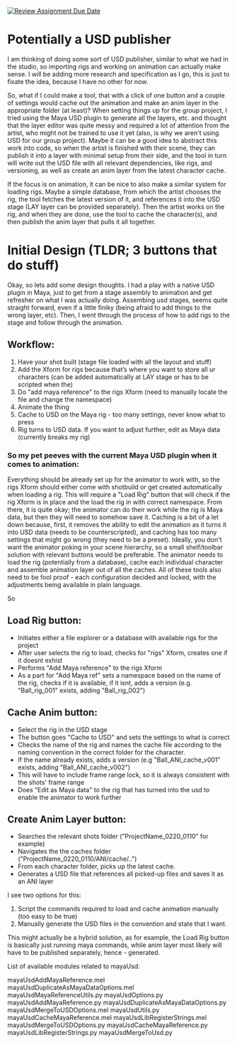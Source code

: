 [![Review Assignment Due Date](https://classroom.github.com/assets/deadline-readme-button-22041afd0340ce965d47ae6ef1cefeee28c7c493a6346c4f15d667ab976d596c.svg)](https://classroom.github.com/a/Tn7g_Mhz)

# Potentially a USD publisher
I am thinking of doing some sort of USD publisher, similar to what we had in the studio, so importing rigs and working on animation can actually make sense. I will be adding more research and specification as I go, this is just to fixate the idea, because I have no other for now. 

So, what if I could make a tool, that with a click of one button and a couple of settings would cache out the animation and make an anim layer in the appropriate folder (at least)? 
When setting things up for the group project, I tried using the Maya USD plugin to generate all the layers, etc. and thought that the layer editor was quite messy and required a lot of attention from the artist, who might not be trained to use it yet (also, is why we aren't using USD for our group project).
Maybe it can be a good idea to abstract this work into code, so when the artist is finished with their scene, they can publish it into a layer with minimal setup from their side, and the tool in turn will write out the USD file with all relevant dependencies, like rigs, and versioning, as well as create an anim layer from the latest character cache.

If the focus is on animation, it can be nice to also make a similar system for loading rigs. Maybe a simple database, from which the artist chooses the rig, the tool fetches the latest version of it, and references it into the USD stage (LAY layer can be provided separately). Then the artist works on the rig, and when they are done, use the tool to cache the character(s), and then publish the anim layer that pulls it all together. 

# Initial Design (TLDR; 3 buttons that do stuff)

Okay, so lets add some design thoughts. I had a play with a native USD plugin in Maya, just to get from a stage assembly to animation and get refresher on what I was actually doing. 
Assembing usd stages, seems quite straight forward, even if a little finiky (being afraid to add things to the wrong layer, etc). 
Then, I went through the process of how to add rigs to the stage and follow through the animation.

## Workflow:
1.	Have your shot built (stage file loaded with all the layout and stuff)
2.	Add the Xform for rigs because that’s where you want to store all ur characters (can be added automatically at LAY stage or has to be scripted when the)
3.	Do "add maya reference" to the rigs Xform (need to manually locate the file and change the namespace)
4.	Animate the thing
5. Cache to USD on the Maya rig - too many settings, never know what to press
6. Rig turns to USD data. If you want to adjust further, edit as Maya data (currently breaks my rig)

### So my pet peeves with the current Maya USD plugin when it comes to animation:

Everything should be already set up for the animator to work with, so the rigs Xform should either come with shotbuild or get created automatically when loading a rig. This will require a "Load Rig" button that will check if the rig Xform is in place and the load the rig in with correct namespace. From there, it is quite okay; the animator can do their work while the rig is Maya data, but then they will need to somehow save it. 
Caching is a bit of a let down because, first, it removes the ability to edit the animation as it turns it into USD data (needs to be counterscripted), and caching has too many settings that might go wrong (they need to be a preset). 
Ideally, you don't want the animator poking in your scene hierarchy, so a small shelf/toolbar solution with relevant buttons would be preferable. 
The animator needs to load the rig (potentially from a database), cache each individual character and assemble animation layer out of all the caches. 
All of these tools also need to be fool proof - each configuration decided and locked, with the adjustments being available in plain language. 

So

## Load Rig button:
- Initiates either a file explorer or a database with available rigs for the project
- After user selects the rig to load, checks for "rigs" Xform, creates one if it doesnt exhist
- Performs "Add Maya reference" to the rigs Xform
- As a part for "Add Maya ref" sets a namespace based on the name of the rig, checks if it is available, if it isnt, adds a version (e.g. "Ball_rig_001" exists, adding "Ball_rig_002")

## Cache Anim button:
- Select the rig in the USD stage
- The button goes "Cache to USD" and sets the settings to what is correct
- Checks the name of the rig and names the cache file according to the naming convention in the correct folder for the character. 
- If the name already exists, adds a version (e.g "Ball_ANI_cache_v001" exists, adding "Ball_ANI_cache_v002")
- This will have to include frame range lock, so it is always consistent with the shots' frame range
- Does "Edit as Maya data" to the rig that has turned into the usd to enable the animator to work further

## Create Anim Layer button:
- Searches the relevant shots folder ("ProjectName_0220_0110" for example)
- Navigates the the caches folder ("ProjectName_0220_0110/ANI/cache/..")
- From each character folder, picks up the latest cache.
- Generates a USD file that references all picked-up files and saves it as an ANI layer

I see two options for this: 
1. Script the commands required to load and cache animation manually (too easy to be true)
2. Manually generate the USD files in the convention and state that I want.

This might actually be a hybrid solution, as for example, the Load Rig button is basically just running maya commands, while anim layer most likely will have to be published separately, hence - generated. 

List of available modules related to mayaUsd:

mayaUsdAddMayaReference.mel    mayaUsdDuplicateAsMayaDataOptions.mel  mayaUsdMayaReferenceUtils.py  mayaUsdOptions.py
mayaUsdAddMayaReference.py     mayaUsdDuplicateAsMayaDataOptions.py   mayaUsdMergeToUSDOptions.mel  mayaUsdUtils.py
mayaUsdCacheMayaReference.mel  mayaUsdLibRegisterStrings.mel          mayaUsdMergeToUSDOptions.py
mayaUsdCacheMayaReference.py   mayaUsdLibRegisterStrings.py           mayaUsdMergeToUsd.py

 



